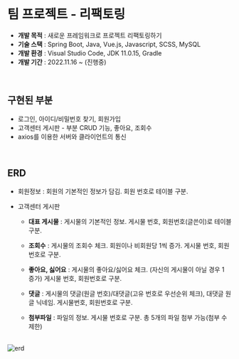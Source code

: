
<br>

# <b>팀 프로젝트 - 리팩토링</b>
- <b>개발 목적</b> : 새로운 프레임워크로 프로젝트 리팩토링하기
- <b>기술 스택</b> : Spring Boot, Java, Vue.js, Javascript, SCSS, MySQL
- <b>개발 환경</b> : Visual Studio Code, JDK 11.0.15, Gradle
- <b>개발 기간</b> : 2022.11.16 ~ (진행중)
<br>

## <b>구현된 부분</b>
- 로그인, 아이디/비밀번호 찾기, 회원가입
- 고객센터 게시판 - 부분 CRUD 기능, 좋아요, 조회수
- axios를 이용한 서버와 클라이언트의 통신

<br>

## <b>ERD</b>
- 회원정보 : 회원의 기본적인 정보가 담김. 회원 번호로 테이블 구분.
- 고객센터 게시판

  - <b>대표 게시물</b> : 게시물의 기본적인 정보. 게시물 번호, 회원번호(글쓴이)로 테이블 구분.
  
  - <b>조회수</b> : 게시물의 조회수 체크. 회원이나 비회원당 1씩 증가. 게시물 번호, 회원번호로 구분.
  
  - <b>좋아요, 싫어요</b> : 게시물의 좋아요/싫어요 체크. (자신의 게시물이 아닐 경우 1 증가) 게시물 번호, 회원번호로 구분.
  
  - <b>댓글</b> : 게시물의 댓글(원글 번호)/대댓글(고유 번호로 우선순위 체크), 대댓글 원글 닉네임. 게시물번호, 회원번호로 구분.
  
  - <b>첨부파일</b> : 파일의 정보. 게시물 번호로 구분. 총 5개의 파일 첨부 가능(첨부 수 제한)
<br>
<img alt="erd" src="https://user-images.githubusercontent.com/93369732/206157130-a1fad64c-2a0b-40e3-93ed-2d8e3652a73c.png">


